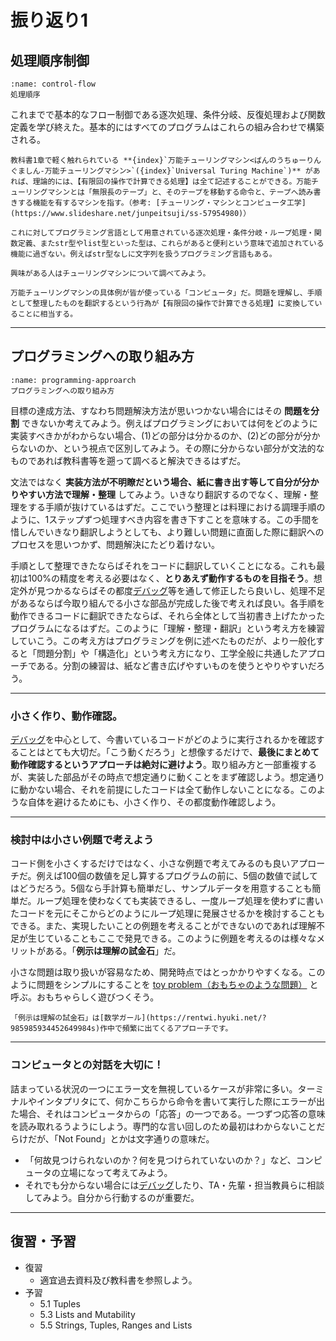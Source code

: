 # 振り返り1

## 処理順序制御
```{figure} ./figs/control-flow.svg
:name: control-flow
処理順序
```

これまでで基本的なフロー制御である逐次処理、条件分岐、反復処理および関数定義を学び終えた。基本的にはすべてのプログラムはこれらの組み合わせで構築される。

```{tip}
教科書1章で軽く触れられている **{index}`万能チューリングマシン<ばんのうちゅーりんぐましん-万能チューリングマシン>`({index}`Universal Turing Machine`)** があれば、理論的には、【有限回の操作で計算できる処理】は全て記述することができる。万能チューリングマシンとは「無限長のテープ」と、そのテープを移動する命令と、テープへ読み書きする機能を有するマシンを指す。（参考: [チューリング・マシンとコンピュータ工学](https://www.slideshare.net/junpeitsuji/ss-57954980)）

これに対してプログラミング言語として用意されている逐次処理・条件分岐・ループ処理・関数定義、またstr型やlist型といった型は、これらがあると便利という意味で追加されている機能に過ぎない。例えばstr型なしに文字列を扱うプログラミング言語もある。

興味がある人はチューリングマシンについて調べてみよう。
```

```{note}
万能チューリングマシンの具体例が皆が使っている「コンピュータ」だ。問題を理解し、手順として整理したものを翻訳するという行為が【有限回の操作で計算できる処理】に変換していることに相当する。
```

---
## プログラミングへの取り組み方
```{figure} ./figs/programming-approarch.svg
:name: programming-approarch
プログラミングへの取り組み方
```

目標の達成方法、すなわち問題解決方法が思いつかない場合にはその **問題を分割** できないか考えてみよう。例えばプログラミングにおいては何をどのように実装すべきかがわからない場合、(1)どの部分は分かるのか、(2)どの部分が分からないのか、という視点で区別してみよう。その際に分からない部分が文法的なものであれば教科書等を遡って調べると解決できるはずだ。

文法ではなく **実装方法が不明瞭だという場合、紙に書き出す等して自分が分かりやすい方法で理解・整理** してみよう。いきなり翻訳するのでなく、理解・整理をする手順が抜けているはずだ。ここでいう整理とは料理における調理手順のように、1ステップずつ処理すべき内容を書き下すことを意味する。この手間を惜しんでいきなり翻訳しようとしても、より難しい問題に直面した際に翻訳へのプロセスを思いつかず、問題解決にたどり着けない。

手順として整理できたならばそれをコードに翻訳していくことになる。これも最初は100%の精度を考える必要はなく、**とりあえず動作するものを目指そう**。想定外が見つかるならばその都度[デバッグ](./debug)等を通して修正したら良いし、処理不足があるならば今取り組んでる小さな部品が完成した後で考えれば良い。各手順を動作できるコードに翻訳できたならば、それら全体として当初書き上げたかったプログラムになるはずだ。このように「理解・整理・翻訳」という考え方を練習していこう。この考え方はプログラミングを例に述べたものだが、より一般化すると「問題分割」や「構造化」という考え方になり、工学全般に共通したアプローチである。分割の練習は、紙など書き広げやすいものを使うとやりやすいだろう。

---
### 小さく作り、動作確認。
[デバッグ](./debug)を中心として、今書いているコードがどのように実行されるかを確認することはとても大切だ。「こう動くだろう」と想像するだけで、**最後にまとめて動作確認するというアプローチは絶対に避けよう**。取り組み方と一部重複するが、実装した部品がその時点で想定通りに動くことをまず確認しよう。想定通りに動かない場合、それを前提にしたコードは全て動作しないことになる。このような自体を避けるためにも、小さく作り、その都度動作確認しよう。

---
### 検討中は小さい例題で考えよう
コード側を小さくするだけではなく、小さな例題で考えてみるのも良いアプローチだ。例えば100個の数値を足し算するプログラムの前に、5個の数値で試してはどうだろう。5個なら手計算も簡単だし、サンプルデータを用意することも簡単だ。ループ処理を使わなくても実装できるし、一度ループ処理を使わずに書いたコードを元にそこからどのようにループ処理に発展させるかを検討することもできる。また、実現したいことの例題を考えることができないのであれば理解不足が生じていることもここで発見できる。このように例題を考えるのは様々なメリットがある。「**例示は理解の試金石**」だ。

小さな問題は取り扱いが容易なため、開発時点ではとっかかりやすくなる。このように問題をシンプルにすることを [toy problem（おもちゃのような問題）](https://eow.alc.co.jp/search?q=toy+problem) と呼ぶ。おもちゃらしく遊びつくそう。

```{tip}
「例示は理解の試金石」は[数学ガール](https://rentwi.hyuki.net/?985985934452649984s)作中で頻繁に出てくるアプローチです。
```

---
### コンピュータとの対話を大切に！
詰まっている状況の一つにエラー文を無視しているケースが非常に多い。ターミナルやインタプリタにて、何かこちらから命令を書いて実行した際にエラーが出た場合、それはコンピュータからの「応答」の一つである。一つずつ応答の意味を読み取れるうようにしよう。専門的な言い回しのため最初はわからないことだらけだが、「Not Found」とかは文字通りの意味だ。

- 「何故見つけられないのか？何を見つけられていないのか？」など、コンピュータの立場になって考えてみよう。
- それでも分からない場合には[デバッグ](./debug)したり、TA・先輩・担当教員らに相談してみよう。自分から行動するのが重要だ。

---
## 復習・予習
- 復習
  - 適宜過去資料及び教科書を参照しよう。
- 予習
  - 5.1 Tuples
  - 5.3 Lists and Mutability
  - 5.5 Strings, Tuples, Ranges and Lists
